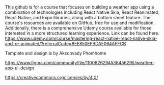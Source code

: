 This github is for a course that focuses on building a weather app using a combination of technologies including React Native Skia, React Reanimated, React Native, and Expo libraries, along with a bottom sheet feature. The course's resources are available on GitHub, free for use and modification. Additionally, there is a comprehensive Udemy course available for those interested in a more structured learning experience. Link can be found here. https://www.udemy.com/course/mastering-react-native-react-native-skia-and-re-animated/?referralCode=8EE850EFBDAF064AFFCB


Template and design is by Aksonvady Phomhome

https://www.figma.com/community/file/1100826294536456295/weather-app-ui-design

https://creativecommons.org/licenses/by/4.0/ 